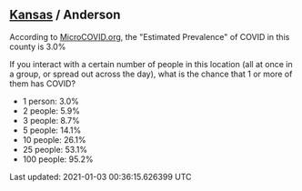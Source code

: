 
## [Kansas](/united-states/kansas) / Anderson

According to [MicroCOVID.org](http://microcovid.org),
the "Estimated Prevalence" of COVID in this county is 3.0%

If you interact with a certain number of people in this location
(all at once in a group, or spread out across the day), what is the chance that
1 or more of them has COVID?

- 1 person: 3.0%
- 2 people: 5.9%
- 3 people: 8.7%
- 5 people: 14.1%
- 10 people: 26.1%
- 25 people: 53.1%
- 100 people: 95.2%

Last updated: 2021-01-03 00:36:15.626399 UTC
